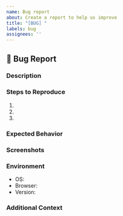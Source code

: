 ```yaml
---
name: Bug report
about: Create a report to help us improve
title: "[BUG] "
labels: bug
assignees: ''
---
```

## 🐛 Bug Report

### Description
<!-- 어떤 문제가 발생했는지 간략하게 설명해주세요. -->

### Steps to Reproduce
<!-- 발생한 문제를 재현하기 위한 단계별 과정을 작성해주세요. -->
1. 
2. 
3. 

### Expected Behavior
<!-- 기대했던 올바른 동작을 설명해주세요. -->

### Screenshots
<!-- 문제가 발생한 부분을 보여주는 스크린샷이나 로그를 첨부해주세요. -->

### Environment
- OS: <!-- e.g., Windows 10, macOS 11.2 -->
- Browser: <!-- e.g., Chrome 90, Safari 14 -->
- Version: <!-- e.g., 1.0.0 -->

### Additional Context
<!-- 추가적인 내용이나 참고할만한 링크가 있다면 적어주세요. -->